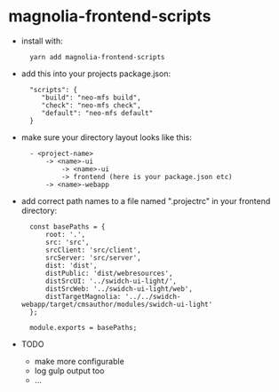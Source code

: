 # magnolia-frontend-scripts

- install with:

        yarn add magnolia-frontend-scripts 

- add this into your projects package.json:

        "scripts": {
           "build": "neo-mfs build",
           "check": "neo-mfs check",
           "default": "neo-mfs default"
        }

- make sure your directory layout looks like this:

        - <project-name>
            -> <name>-ui 
                -> <name>-ui
                -> frontend (here is your package.json etc)
            -> <name>-webapp 
            
- add correct path names to a file named ".projectrc" in your frontend directory:

        const basePaths = {
            root: '.',
            src: 'src',
            srcClient: 'src/client',
            srcServer: 'src/server',
            dist: 'dist',
            distPublic: 'dist/webresources',
            distSrcUI: '../swidch-ui-light/',
            distSrcWeb: '../swidch-ui-light/web',
            distTargetMagnolia: '../../swidch-webapp/target/cmsauthor/modules/swidch-ui-light'
        };
        
        module.exports = basePaths;

- TODO 
    - make more configurable
    - log gulp output too
    - ...